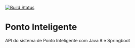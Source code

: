 [![Build Status](https://travis-ci.org/jeteraguilar/ponto-inteligente-api.svg?branch=master)
](https://travis-ci.org/jeteraguilar/ponto-inteligente-api)

# Ponto Inteligente
API do sistema de Ponto Inteligente com Java 8 e Springboot